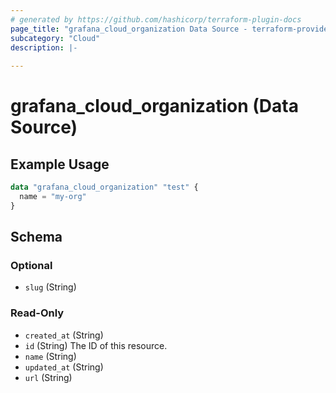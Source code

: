 ```yaml
---
# generated by https://github.com/hashicorp/terraform-plugin-docs
page_title: "grafana_cloud_organization Data Source - terraform-provider-grafana"
subcategory: "Cloud"
description: |-
  
---
```


# grafana_cloud_organization (Data Source)



## Example Usage

```terraform
data "grafana_cloud_organization" "test" {
  name = "my-org"
}
```

<!-- schema generated by tfplugindocs -->
## Schema

### Optional

- `slug` (String)

### Read-Only

- `created_at` (String)
- `id` (String) The ID of this resource.
- `name` (String)
- `updated_at` (String)
- `url` (String)


